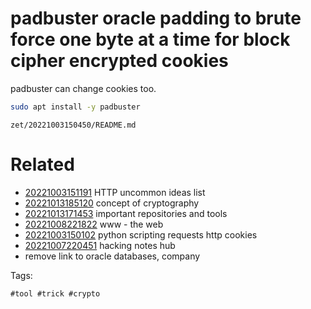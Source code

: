 # padbuster oracle padding to brute force one byte at a time for block cipher encrypted cookies
padbuster
can change cookies too.
```bash
sudo apt install -y padbuster
```

` zet/20221003150450/README.md `

# Related

- [20221003151191](/zet/20221003151191/README.md) HTTP uncommon ideas list
- [20221013185120](/zet/20221013185120/README.md) concept of cryptography
- [20221013171453](/zet/20221013171453/README.md) important repositories and tools
- [20221008221822](/zet/20221008221822/README.md) www - the web
- [20221003150102](/zet/20221003150102/README.md) python scripting requests http cookies
- [20221007220451](/zet/20221007220451/README.md) hacking notes hub
- remove link to oracle databases, company

Tags:

    #tool #trick #crypto
